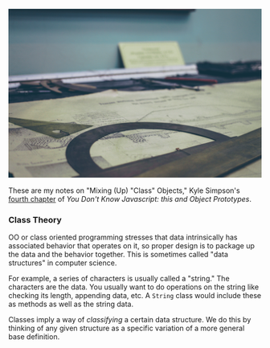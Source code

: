 ![Set squares and a protractor on an architectural drawing.](pictures/architect%20drawing.jpg)

These are my notes on "Mixing (Up) "Class" Objects," Kyle Simpson's [fourth chapter](https://github.com/getify/You-Dont-Know-JS/blob/master/this%20%26%20object%20prototypes/ch4.md) of _You Don't Know Javascript: this and Object Prototypes_.

### Class Theory

OO or class oriented programming stresses that data intrinsically has associated behavior that operates on it, so  proper design is to package up the data and the behavior together. This is sometimes called "data structures" in computer science.

For example, a series of characters is usually called a "string." The characters are the data. You usually want to do operations on the string like checking its length, appending data, etc. A `String` class would include these as methods as well as the string data.

Classes imply a way of _classifying_ a certain data structure. We do this by thinking of any given structure as a specific variation of a more general base definition.
